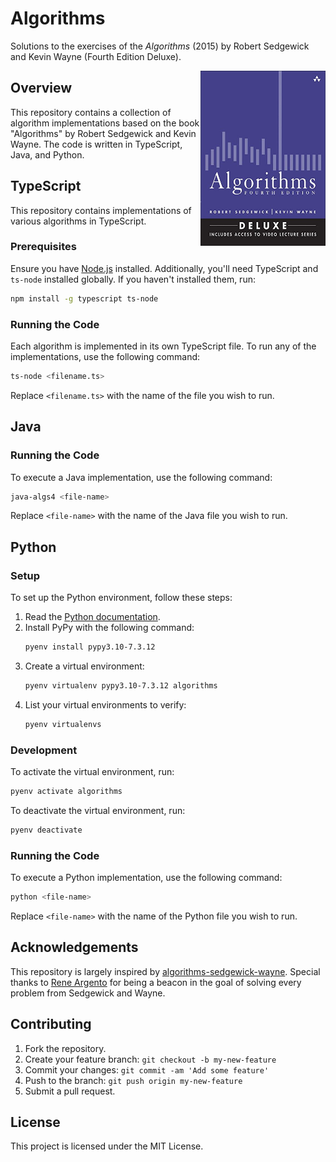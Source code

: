 # Algorithms

Solutions to the exercises of the _Algorithms_ (2015) by Robert Sedgewick and Kevin Wayne (Fourth Edition Deluxe).

<a href="https://algs4.cs.princeton.edu/home/"><img src="assets/book_cover.jpg" align="right" height="280" width="200"></a>

## Overview

This repository contains a collection of algorithm implementations based on the book "Algorithms" by Robert Sedgewick and Kevin Wayne. The code is written in TypeScript, Java, and Python.

## TypeScript

This repository contains implementations of various algorithms in TypeScript.

### Prerequisites

Ensure you have [Node.js](https://nodejs.org/) installed. Additionally, you'll need TypeScript and `ts-node` installed globally. If you haven't installed them, run:

```bash
npm install -g typescript ts-node
```

### Running the Code

Each algorithm is implemented in its own TypeScript file. To run any of the implementations, use the following command:

```bash
ts-node <filename.ts>
```

Replace `<filename.ts>` with the name of the file you wish to run.

## Java

### Running the Code

To execute a Java implementation, use the following command:

```bash
java-algs4 <file-name>
```

Replace `<file-name>` with the name of the Java file you wish to run.

## Python

### Setup

To set up the Python environment, follow these steps:

1. Read the [Python documentation](https://github.com/pharrukh/lookup_repository/blob/master/python.md#pyenv---python-version-manager).
2. Install PyPy with the following command:
   ```bash
   pyenv install pypy3.10-7.3.12
   ```
3. Create a virtual environment:
   ```bash
   pyenv virtualenv pypy3.10-7.3.12 algorithms
   ```
4. List your virtual environments to verify:
   ```bash
   pyenv virtualenvs
   ```

### Development

To activate the virtual environment, run:

```bash
pyenv activate algorithms
```

To deactivate the virtual environment, run:

```bash
pyenv deactivate
```

### Running the Code

To execute a Python implementation, use the following command:

```bash
python <file-name>
```

Replace `<file-name>` with the name of the Python file you wish to run.

## Acknowledgements

This repository is largely inspired by [algorithms-sedgewick-wayne](https://github.com/reneargento/algorithms-sedgewick-wayne/). Special thanks to [Rene Argento](https://github.com/reneargento) for being a beacon in the goal of solving every problem from Sedgewick and Wayne.

## Contributing

1. Fork the repository.
2. Create your feature branch: `git checkout -b my-new-feature`
3. Commit your changes: `git commit -am 'Add some feature'`
4. Push to the branch: `git push origin my-new-feature`
5. Submit a pull request.

## License

This project is licensed under the MIT License.
